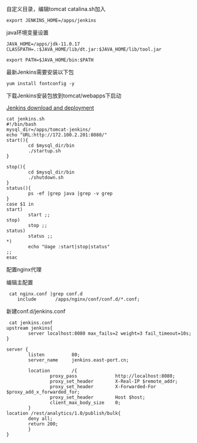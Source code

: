 自定义目录，编辑tomcat catalina.sh加入

```Plaintext
export JENKINS_HOME=/apps/jenkins
```

java环境变量设置

```Plaintext
JAVA_HOME=/apps/jdk-11.0.17
CLASSPATH=.:$JAVA_HOME/lib/dt.jar:$JAVA_HOME/lib/tool.jar

export PATH=$JAVA_HOME/bin:$PATH
```

最新Jenkins需要安装以下包

```Plaintext
yum install fontconfig -y
```



下载Jenkins安装包放到tomcat/webapps下启动

[Jenkins download and deployment](http://www.jenkins.io/download/)

```
cat jenkins.sh 
#!/bin/bash
mysql_dir=/apps/tomcat-jenkins/
echo "URL:http://172.100.2.201:8080/"
start(){
        cd $mysql_dir/bin
        ./startup.sh
}

stop(){
        cd $mysql_dir/bin
        ./shutdown.sh
}
status(){
        ps -ef |grep java |grep -v grep
}
case $1 in
start)
        start ;;
stop)
        stop ;;
status)
        status ;;
*)
        echo "Uage :start|stop|status"
;;
esac

```

配置nginx代理

编辑主配置

```
 cat nginx.conf |grep conf.d
    include       /apps/nginx/conf/conf.d/*.conf;

```

新建conf.d/jenkins.conf 

```
 cat jenkins.conf 
upstream jenkins{
        server localhost:8080 max_fails=2 weight=3 fail_timeout=10s;
}

server {
        listen          80;
        server_name     jenkins.east-port.cn;

        location        /{
                proxy_pass              http://localhost:8080;
                proxy_set_header        X-Real-IP $remote_addr;
                proxy_set_header        X-Forwarded-For $proxy_add_x_forwarded_for;
                proxy_set_header        Host $host;
                client_max_body_size    0;
        }
location /rest/analytics/1.0/publish/bulk{
        deny all;
        return 200;
        }
}

```

